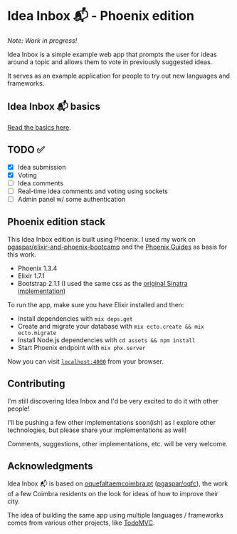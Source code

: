 # Idea Inbox 📬 - Phoenix edition

_Note: Work in progress!_

Idea Inbox is a simple example web app that prompts the user for ideas around a topic and allows them to vote in previously suggested ideas.

It serves as an example application for people to try out new languages and frameworks.

## Idea Inbox 📬 basics

[Read the basics here](https://github.com/pgaspar/idea-inbox-sinatra#idea-inbox--basics).

## TODO ✅

- [x] Idea submission
- [x] Voting
- [ ] Idea comments
- [ ] Real-time idea comments and voting using sockets
- [ ] Admin panel w/ some authentication

## Phoenix edition stack

This Idea Inbox edition is built using Phoenix. I used my work on [pgaspar/elixir-and-phoenix-bootcamp](https://github.com/pgaspar/elixir-and-phoenix-bootcamp) and the [Phoenix Guides](https://hexdocs.pm/phoenix/overview.html#content) as basis for this work.

* Phoenix 1.3.4
* Elixir 1.7.1
* Bootstrap 2.1.1 (I used the same css as the [original Sinatra implementation](https://github.com/pgaspar/idea-inbox-sinatra))

To run the app, make sure you have Elixir installed and then:

  * Install dependencies with `mix deps.get`
  * Create and migrate your database with `mix ecto.create && mix ecto.migrate`
  * Install Node.js dependencies with `cd assets && npm install`
  * Start Phoenix endpoint with `mix phx.server`

Now you can visit [`localhost:4000`](http://localhost:4000) from your browser.

## Contributing

I'm still discovering Idea Inbox and I'd be very excited to do it with other people!

I'll be pushing a few other implementations soon(ish) as I explore other technologies, but please share your implementations as well!

Comments, suggestions, other implementations, etc. will be very welcome.

## Acknowledgments

Idea Inbox 📬 is based on [oquefaltaemcoimbra.pt](http://oquefaltaemcoimbra.pt) ([pgaspar/oqfc](https://github.com/pgaspar/oqfc)), the work of a few Coimbra residents on the look for ideas of how to improve their city.

The idea of building the same app using multiple languages / frameworks comes from various other projects, like [TodoMVC](https://github.com/tastejs/todomvc).

